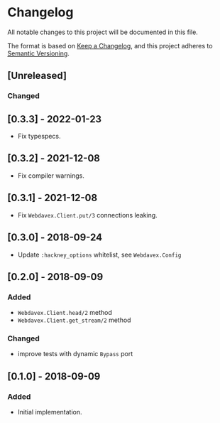 # Changelog

All notable changes to this project will be documented in this file.

The format is based on [Keep a Changelog](https://keepachangelog.com/en/1.0.0/),
and this project adheres to [Semantic Versioning](https://semver.org/spec/v2.0.0.html).

## [Unreleased]

### Changed

## [0.3.3] - 2022-01-23

- Fix typespecs.

## [0.3.2] - 2021-12-08

- Fix compiler warnings.

## [0.3.1] - 2021-12-08

- Fix `Webdavex.Client.put/3` connections leaking.

## [0.3.0] - 2018-09-24

- Update `:hackney_options` whitelist, see `Webdavex.Config`

## [0.2.0] - 2018-09-09

### Added

- `Webdavex.Client.head/2` method
- `Webdavex.Client.get_stream/2` method

### Changed

- improve tests with dynamic `Bypass` port

## [0.1.0] - 2018-09-09

### Added

- Initial implementation.
